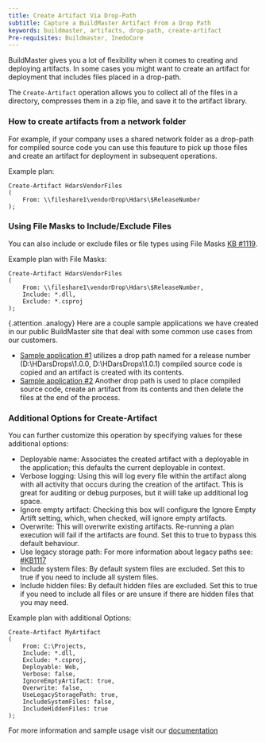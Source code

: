 ```yaml
---
title: Create Artifact Via Drop-Path
subtitle: Capture a BuildMaster Artifact From a Drop Path
keywords: buildmaster, artifacts, drop-path, create-artifact
Pre-requisites: Buildmaster, InedoCore
---
```


BuildMaster gives you a lot of flexibility when it comes to creating and deploying artifacts. In some cases you might want to create an artifact for deployment that includes files placed in a drop-path. 

The `Create-Artifact` operation allows you to collect all of the files in a directory, compresses them in a zip file, and save it to the artifact library. 

### How to create artifacts from a network folder

For example, if your company uses a shared network folder as a drop-path for compiled source code you can use this feauture to pick up those files and create an artifact for deployment in subsequent operations.  

Example plan:

```
Create-Artifact HdarsVendorFiles
(
    From: \\fileshare1\vendorDrop\Hdars\$ReleaseNumber
);
```

### Using File Masks to Include/Exclude Files

You can also include or exclude files or file types using File Masks [KB #1119](https://inedo.com/support/kb/1119/wildcard-masking-in-inedo-prouducts). 

Example plan with File Masks:
```
Create-Artifact HdarsVendorFiles
(
    From: \\fileshare1\vendorDrop\Hdars\$ReleaseNumber,
    Include: *.dll,
    Exclude: *.csproj
);
```


{.attention .analogy} Here are a couple sample applications we have created in our public BuildMaster site that deal with some common use cases from our customers.  
- [Sample application #1](https://buildmaster.inedo.com/applications/41/) utilizes a drop path named for a release number (D:\HDarsDrops\1.0.0, D:\HDarsDrops\1.0.1) compiled source code is copied and an artifact is created with its contents.
- [Sample application #2](https://buildmaster.inedo.com/applications/42/) Another drop path is used to place compiled source code, create an artifact from its contents and then delete the files at the end of the process. 
 

### Additional Options for Create-Artifact
You can further customize this operation by specifying values for these additional options:

- Deployable name:  Associates the created artifact with a deployable in the application; this defaults the current deployable in context.
- Verbose logging: Using this will log every file within the artifact along with all activity that occurs during the creation of the artifact.  This is great for auditing or debug purposes, but it wiill take up additional log space.
- Ignore empty artifact: Checking this box will configure the Ignore Empty Artift setting, which, when checked, will ignore empty artifacts. 
- Overwrite:  This will overwrite existing artifacts. Re-running a plan execution will fail if the artifacts are found. Set this to true to bypass this default behaviour. 
- Use legacy storage path: For more information about legacy paths see: [#KB1117](https://inedo.com/support/kb/1117/upgrade-notes-for-buildmaster-v5#legacy-storage-paths) 
- Include system files: By default system files are excluded. Set this to true if you need to include all system files. 
- Include hidden files: By default hidden files are excluded. Set this to true if you need to include all files or are unsure if there are hidden files that you may need.


Example plan with additional Options:
```
Create-Artifact MyArtifact
(
    From: C:\Projects,
    Include: *.dll,
    Exclude: *.csproj,
    Deployable: Web,
    Verbose: false,
    IgnoreEmptyArtifact: true,
    Overwrite: false,
    UseLegacyStoragePath: true,
    IncludeSystemFiles: false,
    IncludeHiddenFiles: true
);
```




For more information and sample usage visit our [documentation](https://inedo.com/support/documentation/buildmaster/reference/operations/artifacts/create-artifact)